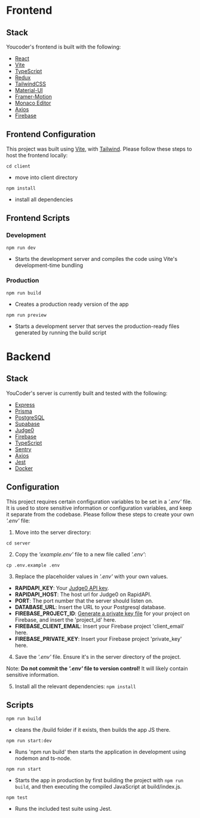 # Frontend
## **Stack**
Youcoder's frontend is built with the following:
- [React](https://react.dev/)
- [Vite](https://vitejs.dev/)
- [TypeScript](https://www.typescriptlang.org/)
- [Redux](https://redux.js.org/)
- [TailwindCSS](https://tailwindcss.com/)
- [Material-UI](https://mui.com/)
- [Framer-Motion](https://www.framer.com/motion/)
- [Monaco Editor](https://microsoft.github.io/monaco-editor/)
- [Axios](https://axios-http.com/)
- [Firebase](https://firebase.google.com/)


## Frontend Configuration
This project was built using [Vite](https://vitejs.dev/), with [Tailwind](https://tailwindcss.com/). Please follow these steps to host the frontend locally:

`cd client`
- move into client directory

`npm install`
- install all dependencies

## Frontend Scripts
### Development
`npm run dev`
- Starts the development server and compiles the code using Vite's development-time bundling
### Production
`npm run build`
- Creates a production ready version of the app

`npm run preview`
- Starts a development server that serves the production-ready files generated by running the build script

# Backend
## **Stack**
YouCoder's server is currently built and tested with the following:
- [Express](https://expressjs.com/)
- [Prisma](https://www.prisma.io/)
- [PostgreSQL](https://www.postgresql.org/)
- [Supabase](https://supabase.com/)
- [Judge0](https://judge0.com/)
- [Firebase](https://firebase.google.com/)
- [TypeScript](https://www.typescriptlang.org/)
- [Sentry](https://www.sentry.io)
- [Axios](https://axios-http.com/)
- [Jest](https://jestjs.io/)
- [Docker](https://www.docker.com/)

## **Configuration**

This project requires certain configuration variables to be set in a *'.env'* file. It is used to store sensitive information or configuration variables, and keep it separate from the codebase. Please follow these steps to create your own *'.env'* file:

1. Move into the server directory:

`cd server`

2. Copy the *'example.env'* file to a new file called *'.env'*:

`cp .env.example .env`

3. Replace the placeholder values in *'.env'* with your own values.

- **RAPIDAPI_KEY**: Your [Judge0 API key](https://rapidapi.com/judge0-official/api/judge0-ce/pricing).
- ****RAPIDAPI_HOST****: The host url for Judge0 on RapidAPI.
- ****PORT****: The port number that the server should listen on.
- ****DATABASE_URL****: Insert the URL to your Postgresql database.
- ****FIREBASE_PROJECT_ID****: [Generate a private key file](https://firebase.google.com/docs/admin/setup#initialize_the_sdk_in_non-google_environments) for your project on Firebase, and insert the 'project_id' here.
- ****FIREBASE_CLIENT_EMAIL****: Insert your Firebase project 'client_email' here.
- ****FIREBASE_PRIVATE_KEY****: Insert your Firebase project 'private_key' here.

4. Save the *'.env'* file. Ensure it's in the server directory of the project.

Note: **Do not commit the *'.env'* file to version control!** It will likely contain sensitive information.

5. Install all the relevant dependencies:
`npm install`

## **Scripts**

`npm run build`

- cleans the /build folder if it exists, then builds the app JS there.

`npm run start:dev`

- Runs 'npm run build' then starts the application in development using nodemon and ts-node.

`npm run start`

- Starts the app in production by first building the project with `npm run build`, and then executing the compiled JavaScript at build/index.js.

`npm test`

- Runs the included test suite using Jest.
